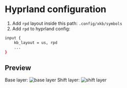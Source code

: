 # Hyprland configuration

1. Add `rpd` layout inside this path: `.config/xkb/symbols`
2. Add `rpd` to hyprland config:
```bash
input {
    kb_layout = us, rpd
    ...
}
```

## Preview
Base layer:
![base layer](https://github.com/EverStarck/xkb_rpd/assets/51029456/157d846e-b42e-4592-bf3e-e0d61002fa78)
Shift layer:
![shift layer](https://github.com/EverStarck/xkb_rpd/assets/51029456/9203be50-732a-4701-a8f2-4d749a32274c)
